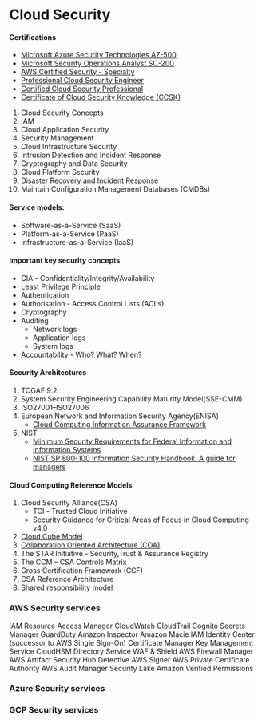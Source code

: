 # Cloud Security

#### Certifications
- [Microsoft Azure Security Technologies AZ-500](https://learn.microsoft.com/en-us/certifications/exams/az-500)
- [Microsoft Security Operations Analyst SC-200](https://learn.microsoft.com/en-us/certifications/exams/sc-200)
- [AWS Certified Security - Specialty](https://aws.amazon.com/certification/certified-security-specialty/)
- [Professional Cloud Security Engineer](https://cloud.google.com/certification/cloud-security-engineer)
- [Certified Cloud Security Professional](https://www.isc2.org/Certifications/CCSP)
- [Certificate of Cloud Security Knowledge (CCSK)](https://cloudsecurityalliance.org/education/ccsk/)

1. Cloud Security Concepts
2. IAM
3. Cloud Application Security
4. Security Management
5. Cloud Infrastructure Security
6. Intrusion Detection and Incident Response
7. Cryptography and Data Security
8. Cloud Platform Security
9. Disaster Recovery and Incident Response
10. Maintain Configuration Management Databases (CMDBs)

#### Service models:
- Software-as-a-Service (SaaS)
- Platform-as-a-Service (PaaS)
- Infrastructure-as-a-Service (IaaS)

#### Important key security concepts
- CIA - Confidentiality/Integrity/Availability
- Least Privilege Principle
- Authentication
- Authorisation - Access Control Lists (ACLs)
- Cryptography
- Auditing
    - Network logs
    - Application logs
    - System logs
- Accountability - Who? What? When?

#### Security Architectures
1. TOGAF 9.2
2. System Security Engineering Capability Maturity Model(SSE-CMM)
3. ISO27001–ISO27006
4.  European Network and Information Security Agency(ENISA)
    - [Cloud Computing Information Assurance Framework](https://www.enisa.europa.eu/publications/cloud-computing-information-assurance-framework)
5. NIST
    - [Minimum Security Requirements for Federal Information and Information Systems](https://csrc.nist.gov/publications/detail/fips/200/final)
    - [NIST SP 800-100 Information Security Handbook: A guide for managers](https://nvlpubs.nist.gov/nistpubs/legacy/sp/nistspecialpublication800-100.pdf) 

#### Cloud Computing Reference Models
1. Cloud Security Alliance(CSA)
    - TCI - Trusted Cloud Initiative
    - Security Guidance for Critical Areas of Focus in Cloud Computing v4.0
2. [Cloud Cube Model](https://collaboration.opengroup.org/jericho/cloud_cube_model_v1.0.pdf)
3. [Collaboration Oriented Architecture (COA)](https://collaboration.opengroup.org/jericho/COA_v2.0.pdf)
4. The STAR Initiative - Security,Trust & Assurance Registry
5. The CCM – CSA Controls Matrix
6. Cross Certification Framework (CCF)
7. CSA Reference Architecture
8. Shared responsibility model

### AWS Security services
IAM
Resource Access Manager
CloudWatch
CloudTrail
Cognito
Secrets Manager
GuardDuty
Amazon Inspector
Amazon Macie
IAM Identity Center (successor to AWS Single Sign-On)
Certificate Manager
Key Management Service
CloudHSM
Directory Service
WAF & Shield
AWS Firewall Manager
AWS Artifact
Security Hub
Detective
AWS Signer
AWS Private Certificate Authority
AWS Audit Manager
Security Lake
Amazon Verified Permissions

### Azure Security services

### GCP Security services

